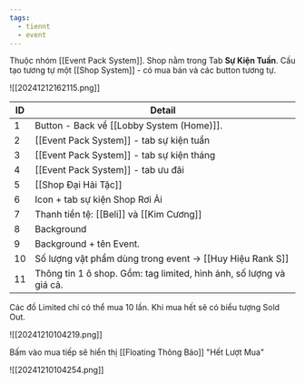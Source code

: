 ```yaml
---
tags:
  - tiennt
  - event
---
```

Thuộc nhóm [[Event Pack System]]. Shop nằm trong Tab **Sự Kiện Tuần**.
Cấu tạo tương tự một [[Shop System]] - có mua bán và các button tương tự.

![[20241212162115.png]]

| ID  | Detail                                                              |
| --- | ------------------------------------------------------------------- |
| 1   | Button - Back về [[Lobby System (Home)]].                           |
| 2   | [[Event Pack System]] - tab sự kiện tuần                            |
| 3   | [[Event Pack System]] - tab sự kiện tháng                           |
| 4   | [[Event Pack System]] - tab ưu đãi                                  |
| 5   | [[Shop Đại Hải Tặc]]                                                |
| 6   | Icon + tab sự kiện Shop Rơi Ải                                      |
| 7   | Thanh tiền tệ: [[Beli]] và [[Kim Cương]]                            |
| 8   | Background                                                          |
| 9   | Background + tên Event.                                             |
| 10  | Số lượng vật phẩm dùng trong event -> [[Huy Hiệu Rank S]]           |
| 11  | Thông tin 1 ô shop. Gồm: tag limited, hình ảnh, số lượng và giá cả. |
Các đồ Limited chỉ có thể mua 10 lần.
Khi mua hết sẽ có biểu tượng Sold Out. 

![[20241210104219.png]]

Bấm vào mua tiếp sẽ hiển thị [[Floating Thông Báo]] "Hết Lượt Mua"

![[20241210104254.png]]